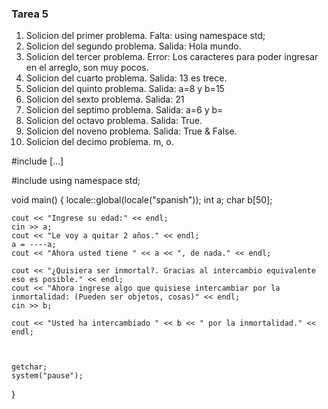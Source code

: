 ### Tarea 5
1. Solicion del primer problema. Falta: using namespace std;
2. Solicion del segundo problema. Salida: Hola mundo.
3. Solicion del tercer problema. Error: Los caracteres para poder ingresar en el arreglo, son muy pocos.
4. Solicion del cuarto problema. Salida: 13 es trece.
5. Solicion del quinto problema. Salida: a=8 y b=15
6. Solicion del sexto problema. Salida: 21
7. Solicion del septimo problema. Salida: a=6 y b=
8. Solicion del octavo problema. Salida: True.
9. Solicion del noveno problema. Salida: True & False.
10. Solicion del decimo problema. m, o.

#include <iostream>
[...]

#include <iostream>
using namespace std;

void main() {
	locale::global(locale("spanish"));
	int a;
	char b[50];

	cout << "Ingrese su edad:" << endl;
	cin >> a;
	cout << "Le voy a quitar 2 años." << endl;
	a = ----a;
	cout << "Ahora usted tiene " << a << ", de nada." << endl;

	cout << "¿Quisiera ser inmortal?. Gracias al intercambio equivalente eso es posible." << endl;
	cout << "Ahora ingrese algo que quisiese intercambiar por la inmortalidad: (Pueden ser objetos, cosas)" << endl;
	cin >> b;

	cout << "Usted ha intercambiado " << b << " por la inmortalidad." << endl;
	

	
	getchar;
	system("pause");
	
}
